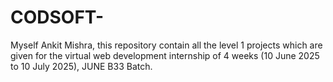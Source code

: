 # CODSOFT-
Myself Ankit Mishra, this repository contain all the level 1 projects which are given for the virtual web development internship of 4 weeks (10 June 2025 to 10 July 2025), JUNE B33 Batch.
